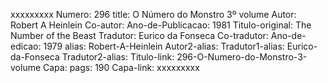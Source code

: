 xxxxxxxxx
Numero: 296
title: O Número do Monstro 3º volume
Autor: Robert A Heinlein
Co-autor: 
Ano-de-Publicacao: 1981
Titulo-original: The Number of the Beast
Tradutor: Eurico da Fonseca
Co-tradutor: 
Ano-de-edicao: 1979
alias: Robert-A-Heinlein
Autor2-alias: 
Tradutor1-alias: Eurico-da-Fonseca
Tradutor2-alias: 
Titulo-link: 296-O-Numero-do-Monstro-3-volume
Capa: 
pags: 190
Capa-link: 
xxxxxxxxx